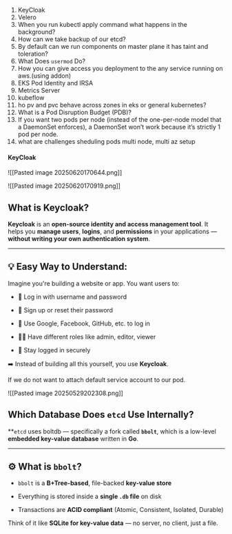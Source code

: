 
1. KeyCloak
2. Velero
3. When you run kubectl apply command what happens in the background?
4. How can we take backup of our etcd?
5. By default can we run components on master plane it has taint and toleration?
6. What Does `usermod` Do?
7. How you can give access you deployment to the any service running on aws.(using addon)
8. EKS Pod Identity and IRSA
9. Metrics Server
10. kubeflow
11. ho pv and pvc behave across zones in eks or general kubernetes?
12. What is a Pod Disruption Budget (PDB)?
13. If you want two pods per node (instead of the one-per-node model that a DaemonSet enforces), a DaemonSet won’t work because it’s strictly 1 pod per node.
14. what are challenges sheduling pods multi node, multi az setup




#### KeyCloak

![[Pasted image 20250620170644.png]]


![[Pasted image 20250620170919.png]]


## What is **Keycloak**?

**Keycloak** is an **open-source identity and access management tool**. It helps you **manage users**, **logins**, and **permissions** in your applications — **without writing your own authentication system**.

---

## 💡 Easy Way to Understand:

Imagine you're building a website or app. You want users to:

- 🔐 Log in with username and password
    
- 📧 Sign up or reset their password
    
- 👥 Use Google, Facebook, GitHub, etc. to log in
    
- 🧑‍⚖️ Have different roles like admin, editor, viewer
    
- 🔁 Stay logged in securely
    

➡️ Instead of building all this yourself, you use **Keycloak**.


If we do not want to attach default service account to our pod.

![[Pasted image 20250529202308.png]]



## Which Database Does `etcd` Use Internally?

**`etcd` uses boltdb — specifically a fork called **`bbolt`**, which is a low-level **embedded key-value database** written in **Go**.

---

## ⚙️ What is `bbolt`?

- `bbolt` is a **B+Tree-based**, file-backed **key-value store**
    
- Everything is stored inside a **single `.db` file** on disk
    
- Transactions are **ACID compliant** (Atomic, Consistent, Isolated, Durable)
    

Think of it like **SQLite for key-value data** — no server, no client, just a file.




